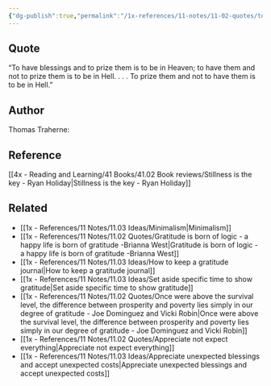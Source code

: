 ```yaml
---
{"dg-publish":true,"permalink":"/1x-references/11-notes/11-02-quotes/to-have-blessings-and-to-prize-them-is-to-be-in-heaven-to-have-them-and-not-to-prize-them-is-to-be-in-hell-to-prize-them-and-not-to-have-them-is-to-be-in-hell-thomas-traherne/","title":"To have blessings and to prize them is to be in Heaven, to have them and not to prize them is to be in Hell. . . . To prize them and not to have them is to be in Hell - Thomas Traherne","created":"2024-03-13T21:08:47.411+03:00","updated":"2024-03-13T21:10:44.894+03:00"}
---
```



## Quote
“To have blessings and to prize them is to be in Heaven; to have them and not to prize them is to be in Hell. . . . To prize them and not to have them is to be in Hell.”


## Author
Thomas Traherne: 

## Reference
[[4x - Reading and Learning/41 Books/41.02 Book reviews/Stillness is the key - Ryan Holiday\|Stillness is the key - Ryan Holiday]]

## Related
- [[1x - References/11 Notes/11.03 Ideas/Minimalism\|Minimalism]]
- [[1x - References/11 Notes/11.02 Quotes/Gratitude is born of logic - a happy life is born of gratitude -Brianna West\|Gratitude is born of logic - a happy life is born of gratitude -Brianna West]]
- [[1x - References/11 Notes/11.03 Ideas/How to keep a gratitude journal\|How to keep a gratitude journal]]
- [[1x - References/11 Notes/11.03 Ideas/Set aside specific time to show gratitude\|Set aside specific time to show gratitude]]
- [[1x - References/11 Notes/11.02 Quotes/Once were above the survival level, the difference between prosperity and poverty lies simply in our degree of gratitude - Joe Dominguez and Vicki Robin\|Once were above the survival level, the difference between prosperity and poverty lies simply in our degree of gratitude - Joe Dominguez and Vicki Robin]]
- [[1x - References/11 Notes/11.02 Quotes/Appreciate not expect everything\|Appreciate not expect everything]]
- [[1x - References/11 Notes/11.03 Ideas/Appreciate unexpected blessings and accept unexpected costs\|Appreciate unexpected blessings and accept unexpected costs]]
